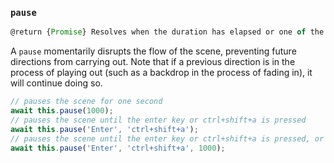 ### `pause`

```js
@return {Promise} Resolves when the duration has elapsed or one of the provided keys is pressed.
```

A `pause` momentarily disrupts the flow of the scene, preventing future directions from carrying out. Note that if a previous direction is in the process of playing out (such as a backdrop in the process of fading in), it will continue doing so.

```js
// pauses the scene for one second
await this.pause(1000);
// pauses the scene until the enter key or ctrl+shift+a is pressed
await this.pause('Enter', 'ctrl+shift+a');
// pauses the scene until the enter key or ctrl+shift+a is pressed, or until 1000 milliseconds pass--whichever comes first
await this.pause('Enter', 'ctrl+shift+a', 1000);
```
